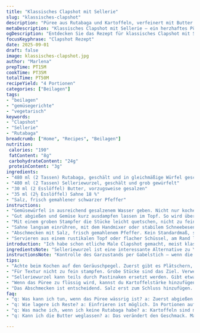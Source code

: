 ```yaml
---
title: "Klassisches Clapshot mit Sellerie"
slug: "klassisches-clapshot"
description: "Püree aus Rutabaga und Kartoffeln, verfeinert mit Butter und 18% Sahne. Sellerie ersetzt die herkömmliche Yukon Gold Kartoffelvariante für eine intensivere Note. Gemüse gekocht, bis sie weich, aber nicht matschig sind. Das grobe Zerdrücken mit einem Stampfer vor der elektrischen Bearbeitung sorgt für Textur. Salz und Pfeffer nach Gefühl. Unverzichtbar: auf den richtigen Garpunkt achten, hier zählt mehr sensorisch als zeitlich. Butter und Creme dürfen nicht fehlen für cremige Konsistenz bei gleichzeitigem Erhalt der rustikalen, stückigen Struktur. Augenmerk auf gründliches Abtropfen, sonst wird der Brei zu wässrig."
metaDescription: "Klassisches Clapshot mit Sellerie – ein herzhaftes Püree aus Rutabaga und Sellerie. Rustikal, aromatisch und perfekt für ein schottisches Festmahl."
ogDescription: "Entdecken Sie das Rezept für klassisches Clapshot mit Sellerie. Herzhaftes Gemüse, cremig und voll Geschmack, ideal als Beilage oder Hauptgericht."
focusKeyphrase: "Clapshot Rezept"
date: 2025-09-01
draft: false
image: klassisches-clapshot.jpg
author: "Marlena"
prepTime: PT15M
cookTime: PT35M
totalTime: PT50M
recipeYield: "4 Portionen"
categories: ["Beilagen"]
tags:
- "beilagen"
- "gemüsegerichte"
- "vegetarisch"
keywords:
- "Clapshot"
- "Sellerie"
- "Rutabaga"
breadcrumb: ["Home", "Recipes", "Beilagen"]
nutrition: 
 calories: "190"
 fatContent: "8g"
 carbohydrateContent: "24g"
 proteinContent: "3g"
ingredients:
- "480 ml (2 Tassen) Rutabaga, geschält und in gleichmäßige Würfel geschnitten"
- "480 ml (2 Tassen) Selleriewurzel, geschält und grob gewürfelt"
- "30 ml (2 Esslöffel) Butter, vorzugsweise gesalzen"
- "35 ml (2½ Esslöffel) Sahne 18 %"
- "Salz, frisch gemahlener schwarzer Pfeffer"
instructions:
- "Gemüsewürfel in ausreichend gesalzenem Wasser geben. Nicht nur kochen, aber auch nicht weichkochen. Richtig ist, wenn sich die Würfel mit der Gabel leicht durchstechen lassen, ohne auseinanderzufallen. Dauer variiert – sitze dabei und kontrolliere. Klackende Geräusche beim Kochen verändern sich in ein ruhiges Gluckern, dann passt’s."
- "Gut abgießen und Gemüse kurz ausdampfen lassen im Topf. So wird überschüssige Feuchtigkeit entsorgt, für spätere Cremigkeit ohne Wasserschwemme. Niemals unter Wasser abschrecken, der Geschmack würde leiden."
- "Mit einem groben Stampfer die Stücke leicht quetschen, nicht zu fein. Das bringt Struktur, keine glatte Suppe. Butter jetzt rein, dabei zergehen lassen in den warmen Stücken, fühlen, wie sie schmilzt – das ist Aroma, fast wie ein Hauch von nassem Holz im Herbst."
- "Sahne langsam einrühren, mit dem Handmixer oder stabilem Schneebesen, gerade so viel, bis die Masse cremig wird, aber noch Biss hat. Zu viel Flüssigkeit, Klumpen, zu wenig, dann staubt es."
- "Abschmecken mit Salz, frisch gemahlenem Pfeffer. Kein Standardmaß, schmecken! Manche mögen’s salziger, andere brauchen mehr Pfeffer. Ich habe einmal zu schüchtern gewürzt, Ergebnis: fade Pappe ohne Charakter."
- "Servieren aus einem rustikalen Topf oder flacher Schüssel, am Rand leicht gebräunt durch die Wärme. Passt gut zu Whisky-Soße oder gebratenen Pilzen – hier fängt das Gericht erst an, zu leben."
introduction: "Ich habe schon etliche Male Clapshot gemacht, meist klassisch mit Kartoffeln, doch die Verwendung von Selleriewurzel bringt überraschend viel Tiefe. Das Gericht lebt nicht nur von der Cremigkeit der Milchprodukte, sondern gerade vom Zusammenspiel der Gemüsearomen. Wichtig war mir immer, das Gericht nicht zu fein zu machen – ein grober Brei mit Textur ist das Ziel, nicht Püree wie Kleinkinderbrei. Durch das vorsichtige Stampfen vor dem Rühren holt man genau diese Spannung, diese rustikale Herzlichkeit. Gekocht lieber auf Sicht als stur nach Minuten, fühlt euch frei. Gemerkt habe ich auch, dass Sahne mit 18 Prozent mehr Bindekraft bringt, leichter und milder als Creme fraîche. Oft unterschätzt wird die Butter: Kein Ersatz durch Margarine, nur echte Butter gibt den Geschmack, der bleibt. Salz nicht zu früh, denn Wasser schmeckt immer fade. Wenn es mal zu flüssig wird, hilft neben Zusetzen von Kartoffelstärke auch kurzes Einkochen in der Pfanne – erinnert mich an die alte Küche meiner Großmutter, wo keiner maß, sondern auf Instinkt kochte."
ingredientsNote: "Selleriewurzel ist eine interessante Alternative zu Yukon Gold Kartoffeln, sie hat eine etwas nussige Note und gibt mehr Körper. Für einen anderen Twist empfehle ich Bio-Butter, sie hat mehr Eigengeschmack. Die Sahne kann durch 15% ersetzt werden, allerdings verliert man dann ein wenig die Cremigkeit. Wer die Textur lieber etwas feiner mag, kann das Stampfen mit einer Gabel machen, für grobe Strukturen liegt der Finger dazwischen – ist nicht nur meine Meinung. Salz und Pfeffer sind Pflicht, bei Pfeffer eher vorsichtig dosieren, er kann schnell dominieren. Das Gemüse bitte gleichmäßig schneiden, damit sie gleichzeitig gar werden, ansonsten zerfällt einiges schon während des Stampfens, was unangenehm wird. Bei Engpass passen auch Pastinaken als Ersatz, machen sogar noch süßlicher. Meine Faustregel: Nie mehr als gleiche Menge Gemüse zu Kartoffeln, sonst wird zu intensiv und der Brei wie Brei im negativen Sinn."
instructionsNote: "Kontrolle des Garzustands per Gabelstich – wenn die Würfel zerfallen, ist’s zu lang. Dampfen lassen nach dem Abgießen ist wichtig, um überschüssige Flüssigkeit loszuwerden. Grob stampfen zuerst, dann mit minimalem Einsatz des Handmixers cremig rühren, das spart Zeit und gibt Struktur. Die Butter unbedingt in den heißen Topf zum Gemüse geben, niemals kalte Butter nachträglich unterjubeln – sonst nicht schmelzen und dämpfen lassen. Bei Zugabe der Sahne langsam, sonst wird die Masse zu flüssig und unverbindlich. Die Gewürze lieber zum Schluss, ausgenommen das Kochwasser beim Gemüse, das muss Salz enthalten, sonst deplatziert das Ganze. Ich habe gelernt, dass der Brei im Warmen nachzieht – etwas zu dunkel oder zu strohig werden vermeiden durch zügiges Servieren. Für den letzten Kick leicht erwärmte Pfanne oder Topf zurück auf die Platte, um alles nochmal durchzuziehen und Aromen zu heben."
tips:
- "Achte beim Kochen auf den Geräuschpegel. Zuerst gibt es Plätschern, dann wird es ruhiger. Wenn du das hörst, ist das Gemüse fast fertig. Kaltes Wasser schadet dem Geschmack, daher nicht abspülen."
- "Für Textur nicht zu fein stampfen. Grobe Stücke sind das Ziel. Verwende einen stabilen Stampfer. Bei Bedarf mehr Butter hinzufügen für zusätzlichen Geschmack. Ein rustikaler Brei bringt mehr Freude."
- "Selleriewurzel kann teils durch Pastinaken ersetzt werden. Gibt etwas Süße. Auch Bio-Butter bringt tollen Eigengeschmack. Achte auf Portionierung – nicht zu viel Sellerie, sonst wird's zu intensiv."
- "Wenn das Püree zu flüssig wird, kannst du Kartoffelstärke hinzufügen. Auch kurz einkochen hilft, achte aber auf die Hitze. Gefühle spielen hier eine Rolle. Zu viel Rühren macht's matschig."
- "Das Abschmecken ist entscheidend. Salz erst zum Schluss hinzufügen. Jeder hat andere Vorlieben, also schau, was dir schmeckt. Pfeffer vorsichtig dosieren, nicht zu dominant."
faq:
- "q: Was kann ich tun, wenn das Püree wässrig ist? a: Zuerst abgießen und ausdampfen lassen. Ist es zu flüssig, ein bisschen Kartoffelstärke dazu. Oder in der Pfanne leicht einkochen."
- "q: Wie lagere ich Reste? a: Einfrieren ist möglich. In Portionen aufteilen. Im Kühlschrank hält's zwei bis drei Tage. Einfach wieder leicht erwärmen. Achte auf die Konsistenz."
- "q: Was mache ich, wenn ich keine Rutabaga habe? a: Kartoffeln sind möglich, aber das Gericht wird anders. Pastinaken geben auch eine süßliche Note. Schau, was du da hast."
- "q: Kann ich die Butter weglassen? a: Das verändert den Geschmack. Margarine ist kein echter Ersatz. Du könntest auch mehr Sahne verwenden, aber die Konsistenz wird anders."

---
```

